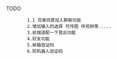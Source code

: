 TODO 

            1.1 完善同意加入群聊功能
            2.增加输入的选择 可传图 传视频等.....  
            3.前端适配一下登出功能
            4.好友功能
            5.邮箱验证码
            6.防机器人验证码